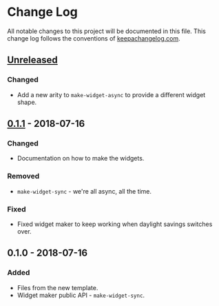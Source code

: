 # Change Log
All notable changes to this project will be documented in this file. This change log follows the conventions of [keepachangelog.com](http://keepachangelog.com/).

## [Unreleased]
### Changed
- Add a new arity to `make-widget-async` to provide a different widget shape.

## [0.1.1] - 2018-07-16
### Changed
- Documentation on how to make the widgets.

### Removed
- `make-widget-sync` - we're all async, all the time.

### Fixed
- Fixed widget maker to keep working when daylight savings switches over.

## 0.1.0 - 2018-07-16
### Added
- Files from the new template.
- Widget maker public API - `make-widget-sync`.

[Unreleased]: https://github.com/your-name/letters/compare/0.1.1...HEAD
[0.1.1]: https://github.com/your-name/letters/compare/0.1.0...0.1.1

